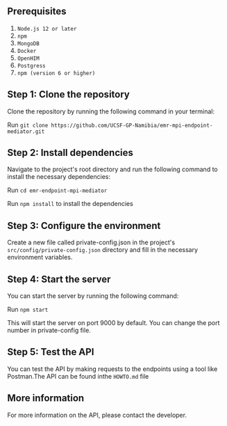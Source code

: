 ## Prerequisites

1. `Node.js 12 or later`
2. `npm`
3. `MongoDB`
4. `Docker`
5. `OpenHIM`
6. `Postgress`
7. `npm (version 6 or higher)`


## Step 1: Clone the repository
Clone the repository by running the following command in your terminal:

Run `git clone https://github.com/UCSF-GP-Namibia/emr-mpi-endpoint-mediator.git`

## Step 2: Install dependencies
Navigate to the project's root directory and run the following command to install the necessary dependencies:

Run `cd emr-endpoint-mpi-mediator`

Run `npm install` to install the dependencies

## Step 3: Configure the environment
Create a new file called private-config.json in the project's `src/config/private-config.json` directory and fill in the necessary environment variables.

## Step 4: Start the server
You can start the server by running the following command:

Run `npm start`

This will start the server on port 9000 by default. You can change the port number in private-config file.

## Step 5: Test the API
You can test the API by making requests to the endpoints using a tool like Postman.The API can be found inthe `HOWTO.md` file

## More information
For more information on the API, please contact the developer.